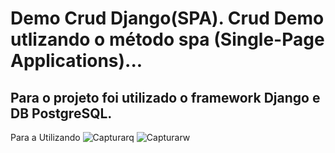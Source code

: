 # Demo Crud Django(SPA). Crud Demo utlizando o método spa (Single-Page Applications)...
## Para o projeto foi utilizado o framework Django e DB PostgreSQL.
Para a Utilizando
![Capturarq](https://user-images.githubusercontent.com/69087075/110227932-d3209e80-7edb-11eb-921f-d1ea5a2a9dbc.PNG)
![Capturarw](https://user-images.githubusercontent.com/69087075/110227961-f9463e80-7edb-11eb-9f69-a0bd242568c5.PNG)
